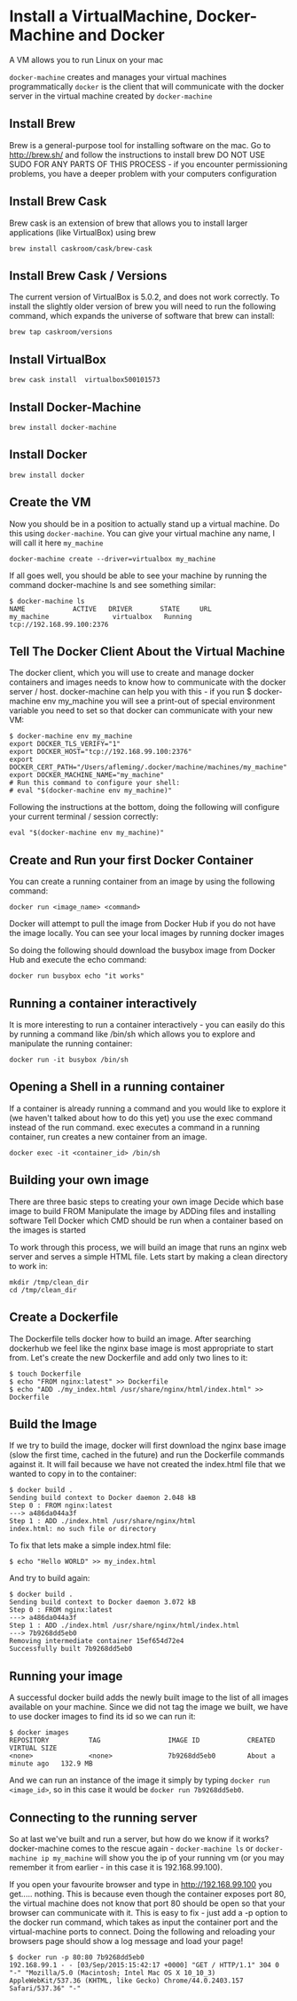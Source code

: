 # Install a VirtualMachine, Docker-Machine and Docker

A VM allows you to run Linux on your mac

`docker-machine` creates and manages your virtual machines programmatically
`docker` is the client that will communicate with the docker server in the virtual machine created by `docker-machine`

## Install Brew
Brew is a general-purpose tool for installing software on the mac. Go to http://brew.sh/ and follow the instructions to install brew DO NOT USE SUDO FOR ANY PARTS OF THIS PROCESS - if you encounter permissioning problems,  you have a deeper problem with your computers configuration

## Install Brew Cask
Brew cask is an extension of brew that allows you to install larger applications (like VirtualBox) using brew
```
brew install caskroom/cask/brew-cask
```

## Install Brew Cask / Versions
The current version of VirtualBox is 5.0.2, and does not work correctly.  To install the slightly older version of brew you will need to run the following command, which expands the universe of software that brew can install:
```
brew tap caskroom/versions
```

## Install VirtualBox
```
brew cask install  virtualbox500101573
```

## Install Docker-Machine
```
brew install docker-machine
```

## Install Docker
```
brew install docker
```

## Create the VM
Now you should be in a position to actually stand up a virtual machine.  Do this using `docker-machine`.  You can give your virtual machine any name, I will call it here `my_machine`
```
docker-machine create --driver=virtualbox my_machine
```

If all goes well, you should be able to see your machine by running the command docker-machine ls and see something similar:
```
$ docker-machine ls
NAME            ACTIVE   DRIVER       STATE     URL
my_machine                virtualbox   Running   tcp://192.168.99.100:2376
```

## Tell The Docker Client About the Virtual Machine
The docker client, which you will use to create and manage docker containers and images needs to know how to communicate with the docker server / host.  docker-machine can help you with this - if you run $ docker-machine env my_machine you will see a print-out of special environment variable you need to set so that docker can communicate with your new VM:
```
$ docker-machine env my_machine
export DOCKER_TLS_VERIFY="1"
export DOCKER_HOST="tcp://192.168.99.100:2376"
export DOCKER_CERT_PATH="/Users/afleming/.docker/machine/machines/my_machine"
export DOCKER_MACHINE_NAME="my_machine"
# Run this command to configure your shell:
# eval "$(docker-machine env my_machine)"
```

Following the instructions at the bottom, doing the following will configure your current terminal / session correctly:
```
eval "$(docker-machine env my_machine)"
```

## Create and Run your first Docker Container
You can create a running container from an image by using the following command:
```
docker run <image_name> <command>
```

Docker will attempt to pull the image from Docker Hub if you do not have the image locally.  You can see your local images by running docker images

So doing the following should download the busybox image from Docker Hub and execute the echo command:
```
docker run busybox echo "it works"
```

## Running a container interactively
It is more interesting to run a container interactively - you can easily do this by running a command like /bin/sh which allows you to explore and manipulate the running container:
```
docker run -it busybox /bin/sh
```

## Opening a Shell in a running container
If a container is already running a command and you would like to explore it (we haven't talked about how to do this yet) you use the exec command instead of the run command.  exec executes a command in a running container, run creates a new container from an image.
```
docker exec -it <container_id> /bin/sh
```

## Building your own image
There are three basic steps to creating your own image
Decide which base image to build FROM
Manipulate the image by ADDing files and installing software
Tell Docker which CMD should be run when a container based on the images is started

To work through this process, we will build an image that runs an nginx web server and serves a simple HTML file.  Lets start by making a clean directory to work in:
```
mkdir /tmp/clean_dir
cd /tmp/clean_dir
```

## Create a Dockerfile
The Dockerfile tells docker how to build an image.  After searching dockerhub we feel like the nginx base image is most appropriate to start from.   Let's create the new Dockerfile and add only two lines to it:
```
$ touch Dockerfile
$ echo "FROM nginx:latest" >> Dockerfile
$ echo "ADD ./my_index.html /usr/share/nginx/html/index.html" >> Dockerfile
```

## Build the Image
If we try to build the image, docker will first download the nginx base image (slow the first time, cached in the future) and run the Dockerfile commands against it.  It will fail because we have not created the index.html file that we wanted to copy in to the container:
```
$ docker build .
Sending build context to Docker daemon 2.048 kB
Step 0 : FROM nginx:latest
---> a486da044a3f
Step 1 : ADD ./index.html /usr/share/nginx/html
index.html: no such file or directory
```

To fix that lets make a simple index.html file:
```
$ echo "Hello WORLD" >> my_index.html
```

And try to build again:
```
$ docker build .
Sending build context to Docker daemon 3.072 kB
Step 0 : FROM nginx:latest
---> a486da044a3f
Step 1 : ADD ./index.html /usr/share/nginx/html/index.html
---> 7b9268dd5eb0
Removing intermediate container 15ef654d72e4
Successfully built 7b9268dd5eb0
```

## Running your image
A successful docker build adds the newly built image to the list of all images available on your machine.  Since we did not tag the image we built, we have to use docker images to find its id so we can run it:
```
$ docker images
REPOSITORY          TAG                 IMAGE ID            CREATED              VIRTUAL SIZE
<none>              <none>              7b9268dd5eb0        About a minute ago   132.9 MB
```

And we can run an instance of the image  it simply by typing `docker run <image_id>`, so in this case it would be `docker run 7b9268dd5eb0`.

## Connecting to the running server
So at last we've built and run a server, but how do we know if it works?  docker-machine comes to the rescue again - `docker-machine ls` or `docker-machine ip my_machine` will show you the ip of your running vm (or you may remember it from earlier - in this case it is 192.168.99.100).

If you open your favourite browser and type in http://192.168.99.100 you get..... nothing.  This is because even though the container exposes port 80, the virtual machine does not know that port 80 should be open so that your browser can communicate with it.  This is easy to fix - just add a -p option to the docker run command, which takes as input the container port and the virtual-machine ports to connect.  Doing the following and reloading  your browsers page should show a log message and load your page!
```
$ docker run -p 80:80 7b9268dd5eb0
192.168.99.1 - - [03/Sep/2015:15:42:17 +0000] "GET / HTTP/1.1" 304 0 "-" "Mozilla/5.0 (Macintosh; Intel Mac OS X 10_10_3) AppleWebKit/537.36 (KHTML, like Gecko) Chrome/44.0.2403.157 Safari/537.36" "-"
```



